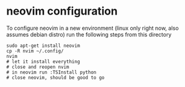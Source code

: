 # neovim configuration

To configure neovim in a new environment (linux only right now, also assumes debian distro) run the following steps from this directory

```
sudo apt-get install neovim
cp -R nvim ~/.config/
nvim
# let it install everything
# close and reopen nvim
# in neovim run :TSInstall python
# close neovim, should be good to go
```
